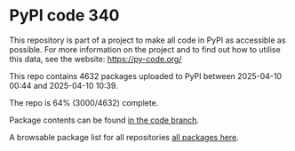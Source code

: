 # PyPI code 340

This repository is part of a project to make all code in PyPI as accessible as possible. For more information 
on the project and to find out how to utilise this data, see the website: https://py-code.org/

This repo contains 4632 packages uploaded to PyPI between 
2025-04-10 00:44 and 2025-04-10 10:39.

The repo is 64% (3000/4632) complete.

Package contents can be found [in the code branch](https://github.com/pypi-data/pypi-mirror-340/tree/code/packages).

A browsable package list for all repositories [all packages here](https://py-code.org/repositories/pypi-mirror-340).


